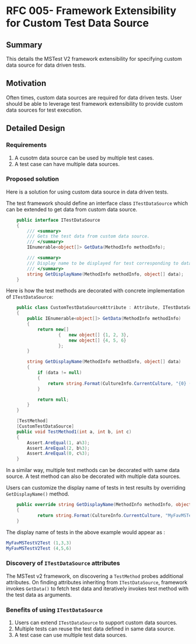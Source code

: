 # RFC 005- Framework Extensibility for Custom Test Data Source

## Summary
This details the MSTest V2 framework extensibility for specifying custom data source for data driven tests.

## Motivation
Often times, custom data sources are required for data driven tests. User should be able to leverage test framework extensibility to provide custom data sources for test execution.

## Detailed Design

### Requirements
1. A cusotm data source can be used by multiple test cases. 
2. A test case can have multiple data sources.

### Proposed solution
Here is a solution for using custom data source in data driven tests.

The test framework should define an interface class `ITestDataSource` which can be extended to get data from custom data source.
```csharp
    public interface ITestDataSource
    {
        /// <summary>
        /// Gets the test data from custom data source.
        /// </summary>
        IEnumerable<object[]> GetData(MethodInfo methodInfo);

        /// <summary>
        /// Display name to be displayed for test corresponding to data row.
        /// </summary>
        string GetDisplayName(MethodInfo methodInfo, object[] data);
    }
```

Here is how the test methods are decorated with concrete implementation of `ITestDataSource`:
```csharp
    public class CustomTestDataSourceAttribute : Attribute, ITestDataSource
    {
        public IEnumerable<object[]> GetData(MethodInfo methodInfo)
        {
            return new[]
                    {   new object[] {1, 2, 3},
                        new object[] {4, 5, 6}
                    };
        }

        string GetDisplayName(MethodInfo methodInfo, object[] data)
        {
            if (data != null)
            {
                return string.Format(CultureInfo.CurrentCulture, "{0} ({1})", methodInfo.Name, string.Join(",", data));
            }

            return null;
        } 
    }
```

```csharp
    [TestMethod]
    [CustomTestDataSource]
    public void TestMethod1(int a, int b, int c)
    {
        Assert.AreEqual(1, a%3);
        Assert.AreEqual(2, b%3);
        Assert.AreEqual(0, c%3);
    }
```
In a similar way, multiple test methods can be decorated with same data source.
A test method can also be decorated with multiple data sources.

Users can customize the display name of tests in test results by overriding `GetDisplayName()` method.
```csharp
    public override string GetDisplayName(MethodInfo methodInfo, object[] data)
    {
            return string.Format(CultureInfo.CurrentCulture, "MyFavMSTestV2Test ({0})", string.Join(",", data));
    }
```

The display name of tests in the above example would appear as :
```csharp
MyFavMSTestV2Test (1,3,3)
MyFavMSTestV2Test (4,5,6)
```

###  Discovery of `ITestDataSource` attributes
The MSTest v2 framework, on discovering a `TestMethod` probes additional attributes. On finding attributes inheriting from `ITestDataSource`, framework invokes `GetData()` to fetch test data and iteratively invokes test method with the test data as arguments.

### Benefits of using `ITestDataSource`
1. Users can extend `ITestDataSource` to support custom data sources.
2. Multiple tests can reuse the test data defined in same data source.
3. A test case can use multiple test data sources.
